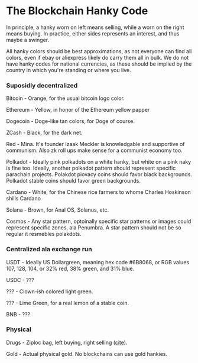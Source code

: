 # The Blockchain Hanky Code

In principle, a hanky worn on left means selling, while a worn on the right means buying.  In practice, either sides represents an interest, and thus maybe a swinger.

All hanky colors should be best approximations, as not everyone can find all colors, even if ebay or aliexpress likely do carry them all in bulk.  We do not have hanky codes for national currencies, as these should be implied by the country in which you're standing or where you live. 

### Suposidly decentralized

Bitcoin - Orange, for the usual bitcoin logo color.

Ethereum - Yellow, in honor of the Ethereum yellow papper

Dogecoin - Doge-like tan colors, for Doge of course. 

ZCash - Black, for the dark net.

Red - Mina.  It's founder Izaak Meckler is knowledgable and supportive of communism.  Also zk roll ups make sense for a communist economy too.

Polkadot - Ideally pink polkadots on a white hanky, but white on a pink naky is fine too.  Ideally, another polkadot pattern should represent specific parachain projects.  Polakdot piovacy coins should favor black backgrounds.  Polkadot stable coins should favor green backgrounds.  

Cardano - White, for the Chinese rice farmers to whome Charles Hoskinson shills Cardano

Solana - Brown, for Anal OS, Solanus, etc.

Cosmos - Any star pattern, optoinally specific star patterns or images could represent specific zones, ala Penumbra.  A star pattern should not be so regular it resmebles polakdots.

### Centralized ala exchange run

USDT - Ideally US Dollargreen, meaning hex code #6B8068, or RGB values 107, 128, 104, or 32% red, 38% green, and 31% blue. 

USDC - ???

??? - Clown-ish colored light green. 

??? - Lime Green, for a real lemon of a stable coin.

BNB - ???

### Physical

Drugs - Ziploc bag, left buying, right selling ([cite](https://user.xmission.com/~trevin/hanky.html)).

Gold - Actual physical gold.  No blockchains can use gold hankies.
